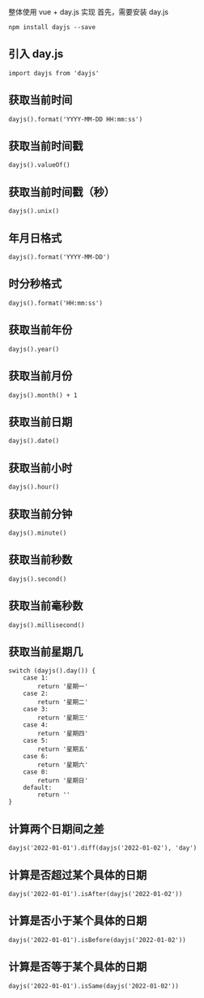 整体使用 vue + day.js 实现
首先，需要安装 day.js
```
npm install dayjs --save
```

## 引入 day.js
```
import dayjs from 'dayjs'
```

## 获取当前时间
```
dayjs().format('YYYY-MM-DD HH:mm:ss')
```

## 获取当前时间戳
```
dayjs().valueOf()
```

## 获取当前时间戳（秒）
```
dayjs().unix()
```

## 年月日格式
```
dayjs().format('YYYY-MM-DD')
```

## 时分秒格式
```
dayjs().format('HH:mm:ss')
```

## 获取当前年份
```
dayjs().year()
```

## 获取当前月份
```
dayjs().month() + 1
```

## 获取当前日期
```
dayjs().date()
```

## 获取当前小时
```
dayjs().hour()
```

## 获取当前分钟
```
dayjs().minute()
```

## 获取当前秒数
```
dayjs().second()
```

## 获取当前毫秒数
```
dayjs().millisecond()
```

## 获取当前星期几
```
switch (dayjs().day()) {
    case 1:
        return '星期一'
    case 2:
        return '星期二'
    case 3:
        return '星期三'
    case 4:
        return '星期四'
    case 5:
        return '星期五'
    case 6:
        return '星期六'
    case 0:
        return '星期日'
    default:
        return ''   
}
```

## 计算两个日期间之差
```
dayjs('2022-01-01').diff(dayjs('2022-01-02'), 'day')
```

## 计算是否超过某个具体的日期
```
dayjs('2022-01-01').isAfter(dayjs('2022-01-02'))
```

## 计算是否小于某个具体的日期
```
dayjs('2022-01-01').isBefore(dayjs('2022-01-02'))
```

## 计算是否等于某个具体的日期
```
dayjs('2022-01-01').isSame(dayjs('2022-01-02'))
```

